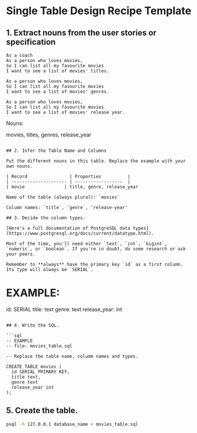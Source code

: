 # Single Table Design Recipe Template

## 1. Extract nouns from the user stories or specification

```
As a coach
As a person who loves movies,
So I can list all my favourite movies
I want to see a list of movies' titles.

As a person who loves movies,
So I can list all my favourite movies
I want to see a list of movies' genres.

As a person who loves movies,
So I can list all my favourite movies
I want to see a list of movies' release year.

```
Nouns:

movies, titles, genres, release_year
```

## 2. Infer the Table Name and Columns

Put the different nouns in this table. Replace the example with your own nouns.

| Record                | Properties          |
| --------------------- | ------------------  |
| movie               | title, genre, release_year

Name of the table (always plural): `movies` 

Column names: `title`, `genre`, 'release-year'

## 3. Decide the column types.

[Here's a full documentation of PostgreSQL data types](https://www.postgresql.org/docs/current/datatype.html).

Most of the time, you'll need either `text`, `int`, `bigint`, `numeric`, or `boolean`. If you're in doubt, do some research or ask your peers.

Remember to **always** have the primary key `id` as a first column. Its type will always be `SERIAL`.

```
# EXAMPLE:

id: SERIAL
title: text
genre: text
release_year: int
```

## 4. Write the SQL.

```sql
-- EXAMPLE
-- file: movies_table.sql

-- Replace the table name, columm names and types.

CREATE TABLE movies (
  id SERIAL PRIMARY KEY,
  title text,
  genre text
  release_year int
);
```

## 5. Create the table.

```bash
psql -h 127.0.0.1 database_name < movies_table.sql
```